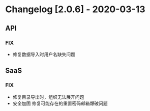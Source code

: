 <!-- generated by script, do not modify it manually -->
# Changelog [2.0.6] - 2020-03-13

## API

### FIX

- 修复数据导入时用户名缺失问题

## SaaS

### FIX

- 修复目录导出时，组织无法展开问题
- 安全加固 修复可能存在的重置密码邮箱爆破问题
